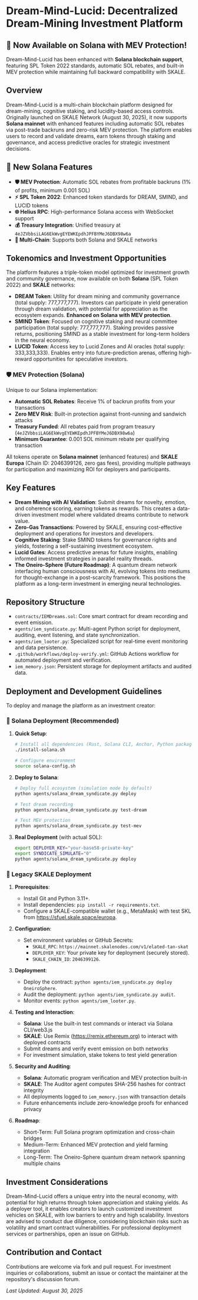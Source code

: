 # Dream-Mind-Lucid: Decentralized Dream-Mining Investment Platform

## 🚀 Now Available on Solana with MEV Protection!

Dream-Mind-Lucid has been enhanced with **Solana blockchain support**, featuring SPL Token 2022 standards, automatic SOL rebates, and built-in MEV protection while maintaining full backward compatibility with SKALE.

## Overview
Dream-Mind-Lucid is a multi-chain blockchain platform designed for dream-mining, cognitive staking, and lucidity-based access controls. Originally launched on SKALE Network (August 30, 2025), it now supports **Solana mainnet** with enhanced features including automatic SOL rebates via post-trade backruns and zero-risk MEV protection. The platform enables users to record and validate dreams, earn tokens through staking and governance, and access predictive oracles for strategic investment decisions.

## 🌟 New Solana Features

- **🛡️ MEV Protection**: Automatic SOL rebates from profitable backruns (1% of profits, minimum 0.001 SOL)
- **⚡ SPL Token 2022**: Enhanced token standards for DREAM, SMIND, and LUCID tokens  
- **🌐 Helius RPC**: High-performance Solana access with WebSocket support
- **💰 Treasury Integration**: Unified treasury at `4eJZVbbsiLAG6EkWvgEYEWKEpdhJPFBYMeJ6DBX98w6a`
- **🔄 Multi-Chain**: Supports both Solana and SKALE networks

## Tokenomics and Investment Opportunities
The platform features a triple-token model optimized for investment growth and community governance, now available on both **Solana** (SPL Token 2022) and **SKALE** networks:

- **DREAM Token**: Utility for dream mining and community governance (total supply: 777,777,777). Investors can participate in yield generation through dream validation, with potential for appreciation as the ecosystem expands. **Enhanced on Solana with MEV protection**.
- **SMIND Token**: Focused on cognitive staking and neural committee participation (total supply: 777,777,777). Staking provides passive returns, positioning SMIND as a stable investment for long-term holders in the neural economy.
- **LUCID Token**: Access key to Lucid Zones and AI oracles (total supply: 333,333,333). Enables entry into future-prediction arenas, offering high-reward opportunities for speculative investors.

### 🛡️ MEV Protection (Solana)
Unique to our Solana implementation:
- **Automatic SOL Rebates**: Receive 1% of backrun profits from your transactions
- **Zero MEV Risk**: Built-in protection against front-running and sandwich attacks  
- **Treasury Funded**: All rebates paid from program treasury (`4eJZVbbsiLAG6EkWvgEYEWKEpdhJPFBYMeJ6DBX98w6a`)
- **Minimum Guarantee**: 0.001 SOL minimum rebate per qualifying transaction

All tokens operate on **Solana mainnet** (enhanced features) and **SKALE Europa** (Chain ID: 2046399126, zero gas fees), providing multiple pathways for participation and maximizing ROI for deployers and participants.

## Key Features
- **Dream Mining with AI Validation**: Submit dreams for novelty, emotion, and coherence scoring, earning tokens as rewards. This creates a data-driven investment model where validated dreams contribute to network value.
- **Zero-Gas Transactions**: Powered by SKALE, ensuring cost-effective deployment and operations for investors and developers.
- **Cognitive Staking**: Stake SMIND tokens for governance rights and yields, fostering a self-sustaining investment ecosystem.
- **Lucid Gates**: Access predictive arenas for future insights, enabling informed investment strategies in parallel reality threads.
- **The Oneiro-Sphere (Future Roadmap)**: A quantum dream network interfacing human consciousness with AI, evolving tokens into mediums for thought-exchange in a post-scarcity framework. This positions the platform as a long-term investment in emerging neural technologies.

## Repository Structure
- `contracts/IEMDreams.sol`: Core smart contract for dream recording and event emission.
- `agents/iem_syndicate.py`: Multi-agent Python script for deployment, auditing, event listening, and state synchronization.
- `agents/iem_looter.py`: Specialized script for real-time event monitoring and data persistence.
- `.github/workflows/deploy-verify.yml`: GitHub Actions workflow for automated deployment and verification.
- `iem_memory.json`: Persistent storage for deployment artifacts and audited data.

## Deployment and Development Guidelines
To deploy and manage the platform as an investment creator:

### 🚀 Solana Deployment (Recommended)

1. **Quick Setup**:
   ```bash
   # Install all dependencies (Rust, Solana CLI, Anchor, Python packages)
   ./install-solana.sh
   
   # Configure environment
   source solana-config.sh
   ```

2. **Deploy to Solana**:
   ```bash
   # Deploy full ecosystem (simulation mode by default)
   python agents/solana_dream_syndicate.py deploy
   
   # Test dream recording
   python agents/solana_dream_syndicate.py test-dream
   
   # Test MEV protection
   python agents/solana_dream_syndicate.py test-mev
   ```

3. **Real Deployment** (with actual SOL):
   ```bash
   export DEPLOYER_KEY="your-base58-private-key"
   export SYNDICATE_SIMULATE="0"
   python agents/solana_dream_syndicate.py deploy
   ```

### 🌌 Legacy SKALE Deployment

1. **Prerequisites**:
   - Install Git and Python 3.11+.
   - Install dependencies: `pip install -r requirements.txt`.
   - Configure a SKALE-compatible wallet (e.g., MetaMask) with test SKL from https://sfuel.skale.space/europa.

2. **Configuration**:
   - Set environment variables or GitHub Secrets:
     - `SKALE_RPC`: `https://mainnet.skalenodes.com/v1/elated-tan-skat`
     - `DEPLOYER_KEY`: Your private key for deployment (securely stored).
     - `SKALE_CHAIN_ID`: `2046399126`.

3. **Deployment**:
   - Deploy the contract: `python agents/iem_syndicate.py deploy OneiroSphere`.
   - Audit the deployment: `python agents/iem_syndicate.py audit`.
   - Monitor events: `python agents/iem_looter.py`.

4. **Testing and Interaction**:
   - **Solana**: Use the built-in test commands or interact via Solana CLI/web3.js
   - **SKALE**: Use Remix (https://remix.ethereum.org) to interact with deployed contracts
   - Submit dreams and verify event emission on both networks
   - For investment simulation, stake tokens to test yield generation

5. **Security and Auditing**:
   - **Solana**: Automatic program verification and MEV protection built-in
   - **SKALE**: The Auditor agent computes SHA-256 hashes for contract integrity
   - All deployments logged to `iem_memory.json` with transaction details
   - Future enhancements include zero-knowledge proofs for enhanced privacy

6. **Roadmap**:
   - Short-Term: Full Solana program optimization and cross-chain bridges
   - Medium-Term: Enhanced MEV protection and yield farming integration  
   - Long-Term: The Oneiro-Sphere quantum dream network spanning multiple chains

## Investment Considerations
Dream-Mind-Lucid offers a unique entry into the neural economy, with potential for high returns through token appreciation and staking yields. As a deployer tool, it enables creators to launch customized investment vehicles on SKALE, with low barriers to entry and high scalability. Investors are advised to conduct due diligence, considering blockchain risks such as volatility and smart contract vulnerabilities. For professional deployment services or partnerships, open an issue on GitHub.

## Contribution and Contact
Contributions are welcome via fork and pull request. For investment inquiries or collaborations, submit an issue or contact the maintainer at the repository's discussion forum.

*Last Updated: August 30, 2025*
